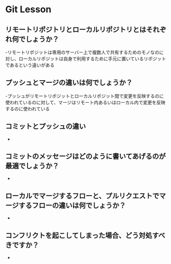 # Git Lesson

## リモートリポジトリとローカルリポジトリとはそれぞれ何でしょうか？
-リモートリポジットは専用のサーバー上で複数人で共有するためのモノなのに対し、ローカルリポジットは自身で利用するために手元に置いているリポジットであるという違いがある


## プッシュとマージの違いは何でしょうか？
-プッシュがリモートリポジットとローカルリポジット間で変更を反映するのに使われているのに対して、マージはリモート内あるいはローカル内で変更を反映するのに使われている


## コミットとプッシュの違い
-


## コミットのメッセージはどのように書いてあげるのが最適でしょうか？
-


## ローカルでマージするフローと、プルリクエストでマージするフローの違いは何でしょうか？
-


## コンフリクトを起こしてしまった場合、どう対処すべきですか？
-